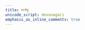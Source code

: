```yaml
---
title: मन्त्रेषु
unicode_script: devanagari
emphasis_as_inline_comments: true
---
```

<script>
function getSelectionWeight(url) {
  if (!url.startsWith("/mantra/") || url.includes("/sangraha/") || url.includes("/meta/")) {
    return 0;
  }
  let pageParams = pageUrlToParams.get(url);
  if (!pageParams || !pageParams.hasOwnProperty("practice_weight")) {
    return 1;
  }
  return pageParams.practice_weight;
}

redirectToRandomPage(getSelectionWeight);
</script>